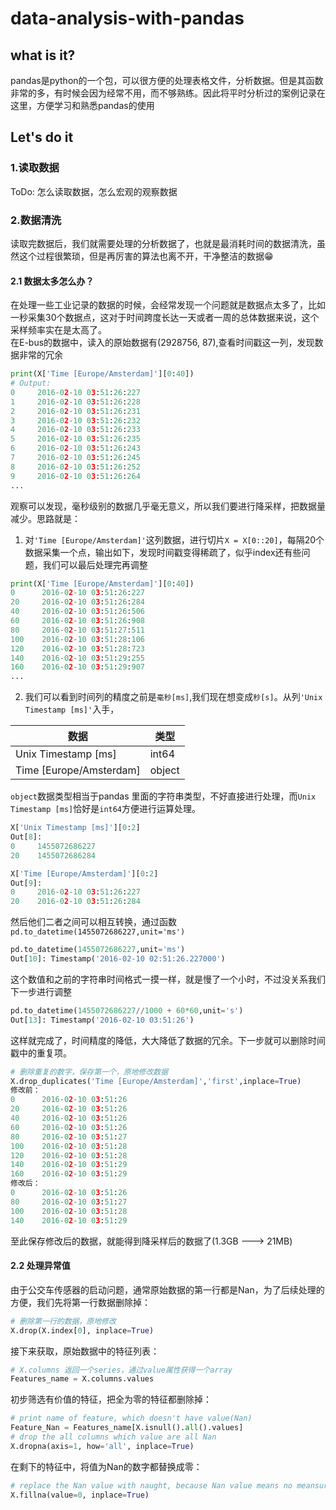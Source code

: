 # data-analysis-with-pandas
## what is it? 

pandas是python的一个包，可以很方便的处理表格文件，分析数据。但是其函数非常的多，有时候会因为经常不用，而不够熟练。因此将平时分析过的案例记录在这里，方便学习和熟悉pandas的使用

## Let's do it
### 1.读取数据
ToDo: 怎么读取数据，怎么宏观的观察数据
### 2.数据清洗
读取完数据后，我们就需要处理的分析数据了，也就是最消耗时间的数据清洗，虽然这个过程很繁琐，但是再厉害的算法也离不开，干净整洁的数据😁
#### 2.1 数据太多怎么办？
在处理一些工业记录的数据的时候，会经常发现一个问题就是数据点太多了，比如一秒采集30个数据点，这对于时间跨度长达一天或者一周的总体数据来说，这个采样频率实在是太高了。   
在E-bus的数据中，读入的原始数据有(2928756, 87),查看时间戳这一列，发现数据非常的冗余
```python
print(X['Time [Europe/Amsterdam]'][0:40])
# Output:
0     2016-02-10 03:51:26:227
1     2016-02-10 03:51:26:228
2     2016-02-10 03:51:26:231
3     2016-02-10 03:51:26:232
4     2016-02-10 03:51:26:233
5     2016-02-10 03:51:26:235
6     2016-02-10 03:51:26:243
7     2016-02-10 03:51:26:245
8     2016-02-10 03:51:26:252
9     2016-02-10 03:51:26:264
...
```
观察可以发现，毫秒级别的数据几乎毫无意义，所以我们要进行降采样，把数据量减少。思路就是：   
1. 对`'Time [Europe/Amsterdam]'`这列数据，进行切片`X = X[0::20]`，每隔20个数据采集一个点，输出如下，发现时间戳变得稀疏了，似乎index还有些问题，我们可以最后处理完再调整
```python
print(X['Time [Europe/Amsterdam]'][0:40])
0      2016-02-10 03:51:26:227
20     2016-02-10 03:51:26:284
40     2016-02-10 03:51:26:506
60     2016-02-10 03:51:26:908
80     2016-02-10 03:51:27:511
100    2016-02-10 03:51:28:106
120    2016-02-10 03:51:28:723
140    2016-02-10 03:51:29:255
160    2016-02-10 03:51:29:907
...
```
2. 我们可以看到时间列的精度之前是`毫秒[ms]`,我们现在想变成`秒[s]`。从列`'Unix Timestamp [ms]'`入手，   

数据  | 类型 |
--------- | --------|
Unix Timestamp [ms] | int64
Time [Europe/Amsterdam] | object

`object`数据类型相当于pandas 里面的字符串类型，不好直接进行处理，而`Unix Timestamp [ms]`恰好是`int64`方便进行运算处理。
```python
X['Unix Timestamp [ms]'][0:2]
Out[8]: 
0     1455072686227
20    1455072686284

X['Time [Europe/Amsterdam]'][0:2]
Out[9]: 
0     2016-02-10 03:51:26:227
20    2016-02-10 03:51:26:284
```
然后他们二者之间可以相互转换，通过函数`pd.to_datetime(1455072686227,unit='ms')`
```python
pd.to_datetime(1455072686227,unit='ms')
Out[10]: Timestamp('2016-02-10 02:51:26.227000')
```
这个数值和之前的字符串时间格式一摸一样，就是慢了一个小时，不过没关系我们下一步进行调整
```python
pd.to_datetime(1455072686227//1000 + 60*60,unit='s')
Out[13]: Timestamp('2016-02-10 03:51:26')
```
这样就完成了，时间精度的降低，大大降低了数据的冗余。下一步就可以删除时间戳中的重复项。
```python
# 删除重复的数字，保存第一个，原地修改数据
X.drop_duplicates('Time [Europe/Amsterdam]','first',inplace=True)
修改前：
0      2016-02-10 03:51:26
20     2016-02-10 03:51:26
40     2016-02-10 03:51:26
60     2016-02-10 03:51:26
80     2016-02-10 03:51:27
100    2016-02-10 03:51:28
120    2016-02-10 03:51:28
140    2016-02-10 03:51:29
160    2016-02-10 03:51:29
修改后：
0      2016-02-10 03:51:26
80     2016-02-10 03:51:27
100    2016-02-10 03:51:28
140    2016-02-10 03:51:29
```
至此保存修改后的数据，就能得到降采样后的数据了(1.3GB ---> 21MB)
#### 2.2 处理异常值
由于公交车传感器的启动问题，通常原始数据的第一行都是Nan，为了后续处理的方便，我们先将第一行数据删除掉：
```python
# 删除第一行的数据，原地修改
X.drop(X.index[0], inplace=True)
```
接下来获取，原始数据中的特征列表：
```python
# X.columns 返回一个series，通过value属性获得一个array
Features_name = X.columns.values
```
初步筛选有价值的特征，把全为零的特征都删除掉：
```python
# print name of feature, which doesn't have value(Nan)
Feature_Nan = Features_name[X.isnull().all().values]
# drop the all columns which value are all Nan
X.dropna(axis=1, how='all', inplace=True)
```
在剩下的特征中，将值为Nan的数字都替换成零：
```python
# replace the Nan value with naught, because Nan value means no meansure happend
X.fillna(value=0, inplace=True)
```

